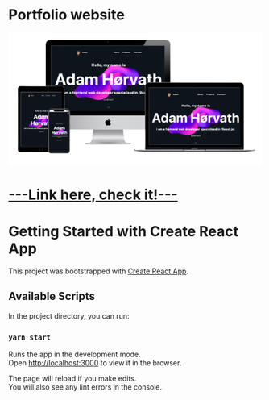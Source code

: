 # Portfolio website

![Portfolio](https://github.com/adam-i-horvath/portfolio-project/blob/main/src/common/images/portfolio_mockup.png?raw=true 'Portfolio')

# [---Link here, check it!---](https://adam-horvath-portfolio-project.web.app/)



# Getting Started with Create React App

This project was bootstrapped with
[Create React App](https://github.com/facebook/create-react-app).

## Available Scripts

In the project directory, you can run:

### `yarn start`

Runs the app in the development mode.\
Open [http://localhost:3000](http://localhost:3000) to view it in the browser.

The page will reload if you make edits.\
You will also see any lint errors in the console.
